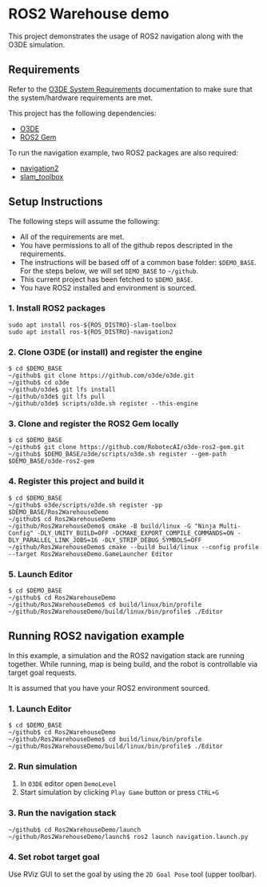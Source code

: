 # ROS2 Warehouse demo

This project demonstrates the usage of ROS2 navigation along with the O3DE simulation.

## Requirements

Refer to the [O3DE System Requirements](https://www.o3de.org/docs/welcome-guide/requirements/) documentation to make sure that the system/hardware requirements are met.

This project has the following dependencies:

- [O3DE](https://github.com/o3de/o3de) 
- [ROS2 Gem](https://github.com/RobotecAI/o3de-ros2-gem)

To run the navigation example, two ROS2 packages are also required:
- [navigation2](https://github.com/ros-planning/navigation2)
- [slam_toolbox](https://github.com/SteveMacenski/slam_toolbox)

## Setup Instructions

The following steps will assume the following:

- All of the requirements are met.
- You have permissions to all of the github repos descripted in the requirements.
- The instructions will be based off of a common base folder: `$DEMO_BASE`. For the steps below, we will set `DEMO_BASE` to `~/github`.
- This current project has been fetched to `$DEMO_BASE`.
- You have ROS2 installed and environment is sourced.

### 1. Install ROS2 packages

```
sudo apt install ros-${ROS_DISTRO}-slam-toolbox
sudo apt install ros-${ROS_DISTRO}-navigation2
```


### 2. Clone O3DE (or install) and register the engine

```
$ cd $DEMO_BASE
~/github$ git clone https://github.com/o3de/o3de.git
~/github$ cd o3de
~/github/o3de$ git lfs install
~/github/o3de$ git lfs pull
~/github/o3de$ scripts/o3de.sh register --this-engine
```

### 3. Clone and register the ROS2 Gem locally

```
$ cd $DEMO_BASE
~/github$ git clone https://github.com/RobotecAI/o3de-ros2-gem.git
~/github$ $DEMO_BASE/o3de/scripts/o3de.sh register --gem-path $DEMO_BASE/o3de-ros2-gem
```

### 4. Register this project and build it

```
$ cd $DEMO_BASE
~/github$ o3de/scripts/o3de.sh register -pp $DEMO_BASE/Ros2WarehouseDemo
~/github$ cd Ros2WarehouseDemo
~/github/Ros2WarehouseDemo$ cmake -B build/linux -G "Ninja Multi-Config" -DLY_UNITY_BUILD=OFF -DCMAKE_EXPORT_COMPILE_COMMANDS=ON -DLY_PARALLEL_LINK_JOBS=16 -DLY_STRIP_DEBUG_SYMBOLS=OFF
~/github/Ros2WarehouseDemo$ cmake --build build/linux --config profile --target Ros2WarehouseDemo.GameLauncher Editor
```

### 5. Launch Editor

```
$ cd $DEMO_BASE
~/github$ cd Ros2WarehouseDemo
~/github/Ros2WarehouseDemo$ cd build/linux/bin/profile
~/github/Ros2WarehouseDemo/build/linux/bin/profile$ ./Editor
```

## Running ROS2 navigation example

In this example, a simulation and the ROS2 navigation stack are running together. While running, map is being build, and the robot is controllable via target goal requests.

It is assumed that you have your ROS2 environment sourced.

### 1. Launch Editor

```
$ cd $DEMO_BASE
~/github$ cd Ros2WarehouseDemo
~/github/Ros2WarehouseDemo$ cd build/linux/bin/profile
~/github/Ros2WarehouseDemo/build/linux/bin/profile$ ./Editor
```

### 2. Run simulation

1. In `O3DE` editor open `DemoLevel`
1. Start simulation by clicking `Play Game` button or press `CTRL+G`

### 3. Run the navigation stack

```
~/github$ cd Ros2WarehouseDemo/launch
~/github/Ros2WarehouseDemo/launch$ ros2 launch navigation.launch.py
```

### 4. Set robot target goal

Use RViz GUI to set the goal by using the `2D Goal Pose` tool (upper toolbar). 

